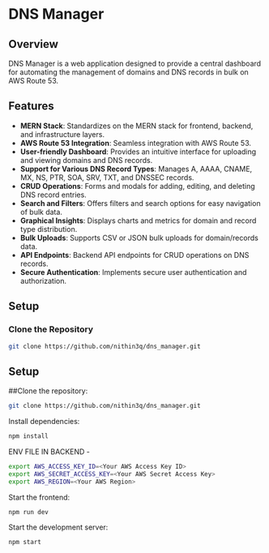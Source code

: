 # DNS Manager

## Overview

DNS Manager is a web application designed to provide a central dashboard for automating the management of domains and DNS records in bulk on AWS Route 53.

## Features

- **MERN Stack**: Standardizes on the MERN stack for frontend, backend, and infrastructure layers.
- **AWS Route 53 Integration**: Seamless integration with AWS Route 53.
- **User-friendly Dashboard**: Provides an intuitive interface for uploading and viewing domains and DNS records.
- **Support for Various DNS Record Types**: Manages A, AAAA, CNAME, MX, NS, PTR, SOA, SRV, TXT, and DNSSEC records.
- **CRUD Operations**: Forms and modals for adding, editing, and deleting DNS record entries.
- **Search and Filters**: Offers filters and search options for easy navigation of bulk data.
- **Graphical Insights**: Displays charts and metrics for domain and record type distribution.
- **Bulk Uploads**: Supports CSV or JSON bulk uploads for domain/records data.
- **API Endpoints**: Backend API endpoints for CRUD operations on DNS records.
- **Secure Authentication**: Implements secure user authentication and authorization.

## Setup

### Clone the Repository

```bash
git clone https://github.com/nithin3q/dns_manager.git
```

## Setup

##Clone the repository:

```bash
git clone https://github.com/nithin3q/dns_manager.git

```

Install dependencies:

```bash
npm install
```

ENV FILE IN BACKEND - 

``` bash
export AWS_ACCESS_KEY_ID=<Your AWS Access Key ID>
export AWS_SECRET_ACCESS_KEY=<Your AWS Secret Access Key>
export AWS_REGION=<Your AWS Region>
```
Start the frontend:

``` bash
npm run dev
```

Start the development server:

``` bash
npm start
```



